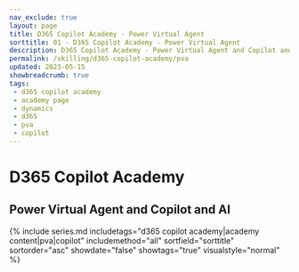 ```yaml
---
nav_exclude: true
layout: page
title: D365 Copilot Academy - Power Virtual Agent
sorttitle: 01 - D365 Copilot Academy - Power Virtual Agent
description: D365 Copilot Academy - Power Virtual Agent and Copilot and AI 
permalink: /skilling/d365-copilot-academy/pva
updated: 2023-05-15
showbreadcrumb: true
tags: 
 - d365 copilot academy
 - academy page
 - dynamics
 - d365
 - pva
 - copilot
---
```


# D365 Copilot Academy

## Power Virtual Agent and Copilot and AI

{% include series.md 
    includetags="d365 copilot academy|academy content|pva|copilot" 
    includemethod="all" 
    sortfield="sorttitle" sortorder="asc" showdate="false" showtags="true" 
    visualstyle="normal"
%}
